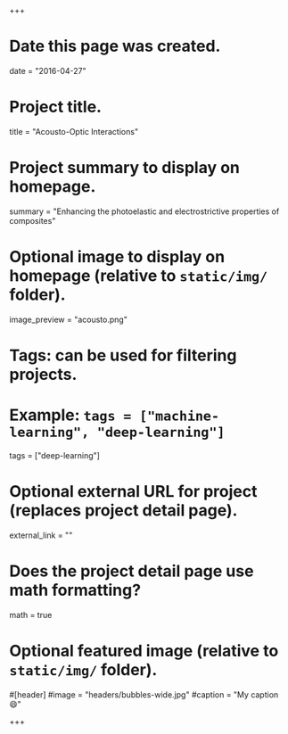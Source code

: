 +++
# Date this page was created.
date = "2016-04-27"

# Project title.
title = "Acousto-Optic Interactions"

# Project summary to display on homepage.
summary = "Enhancing   the photoelastic and electrostrictive properties of composites"

# Optional image to display on homepage (relative to `static/img/` folder).
image_preview = "acousto.png"

# Tags: can be used for filtering projects.
# Example: `tags = ["machine-learning", "deep-learning"]`
tags = ["deep-learning"]

# Optional external URL for project (replaces project detail page).
external_link = ""

# Does the project detail page use math formatting?
math = true

# Optional featured image (relative to `static/img/` folder).
#[header]
#image = "headers/bubbles-wide.jpg"
#caption = "My caption :smile:"

+++

 